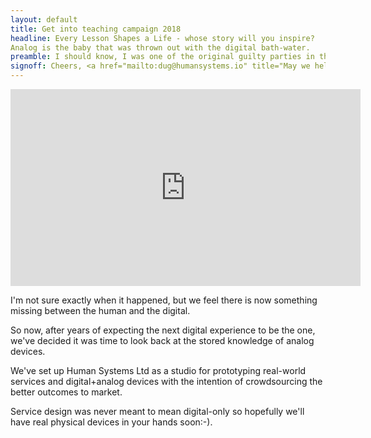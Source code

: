 ```yaml
---
layout: default
title: Get into teaching campaign 2018
headline: Every Lesson Shapes a Life - whose story will you inspire?
Analog is the baby that was thrown out with the digital bath-water.
preamble: I should know, I was one of the original guilty parties in the early days of the commercial internet in the UK. If we could turn it into a client-server application, we went for it.
signoff: Cheers, <a href="mailto:dug@humansystems.io" title="May we help you?">dug@humansystems.io</a>
---
```


<iframe width="560" height="315" src="https://www.youtube.com/embed/_VJVqSpp_-s" frameborder="0" allow="accelerometer; autoplay; encrypted-media; gyroscope; picture-in-picture" allowfullscreen></iframe>

I'm not sure exactly when it happened, but we feel there is now something missing between the human and the digital.

So now, after years of expecting the next digital experience to be the one, we've decided it was time to look back at the stored knowledge of analog devices.

We've set up Human Systems Ltd as a studio for prototyping real-world services and digital+analog devices with the intention of crowdsourcing the better outcomes to market. 

Service design was never meant to mean digital-only so hopefully we'll have real physical devices in your hands soon:-). 

